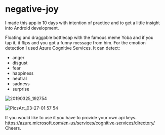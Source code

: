 # negative-joy

I made this app in 10 days with intention of practice and to get a little insight into Android development.

Floating and draggable bottlecap with the famous meme Yoba and if you tap it, it flips and you got a funny message from him. 
For the emotion detection I used Azure Cognitive Services.
It can detect:
 - anger
 - disgust
 - fear
 - happiness
 - neutral
 - sadness
 - surprise
 
![20190325_192754](https://user-images.githubusercontent.com/38463744/55077287-a7fa6700-5097-11e9-9e74-7b405fe18580.gif)

![PicsArt_03-27-01 57 54](https://user-images.githubusercontent.com/38463744/55077610-7635d000-5098-11e9-8530-9793d2a22cf1.jpg)

If you would like to use it you have to provide your own api keys.
https://azure.microsoft.com/en-us/services/cognitive-services/directory/
Cheers.
